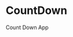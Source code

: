 # CountDown
 Count Down App
      
                
                                                                                       
                                                                                            
                                                                                              
                                                                                     
                                                                    
                                            
                         
                   
    
 
   
